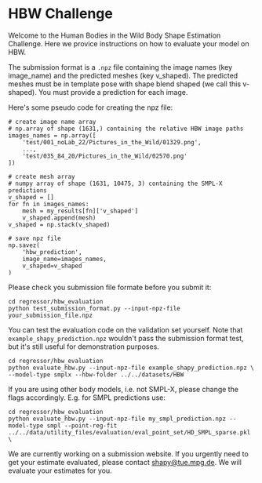 # HBW Challenge

Welcome to the Human Bodies in the Wild Body Shape Estimation Challenge. Here we provice instructions on how to evaluate your model on HBW. 


The submission format is a `.npz` file containing the image names (key image_name) and
the predicted meshes (key v_shaped). The predicted meshes must be in template pose with shape blend shaped (we call this v-shaped). You must provide a prediction for each image.

Here's some pseudo code for creating the npz file:
```
# create image name array
# np.array of shape (1631,) containing the relative HBW image paths
images_names = np.array([
    'test/001_noLab_22/Pictures_in_the_Wild/01329.png',
    ...,
    'test/035_84_20/Pictures_in_the_Wild/02570.png'
])

# create mesh array
# numpy array of shape (1631, 10475, 3) containing the SMPL-X predictions
v_shaped = []
for fn in images_names:
    mesh = my_results[fn]['v_shaped']
    v_shaped.append(mesh)
v_shaped = np.stack(v_shaped)
    
# save npz file
np.savez(
    'hbw_prediction', 
    image_name=images_names, 
    v_shaped=v_shaped
)
```

Please check you submission file formate before you submit it:
```
cd regressor/hbw_evaluation 
python test_submission_format.py --input-npz-file your_submission_file.npz
```

You can test the evaluation code on the validation set yourself. Note that 
`example_shapy_prediction.npz` wouldn't pass the submission format test, but 
it's still useful for demonstration purposes. 
```
cd regressor/hbw_evaluation
python evaluate_hbw.py --input-npz-file example_shapy_prediction.npz \
--model-type smplx --hbw-folder ../../datasets/HBW
```

If you are using other body models, i.e. not SMPL-X, please change the flags
accordingly. E.g. for SMPL predictions use:
```
cd regressor/hbw_evaluation
python evaluate_hbw.py --input-npz-file my_smpl_prediction.npz --model-type smpl --point-reg-fit ../../data/utility_files/evaluation/eval_point_set/HD_SMPL_sparse.pkl \
```

We are currently working on a submission website. If you urgently need to get your estimate
evaluated, please contact shapy@tue.mpg.de. We will evaluate your estimates for you. 